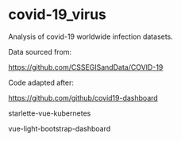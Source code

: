 # covid-19_virus

Analysis of covid-19 worldwide infection datasets.

Data sourced from:

https://github.com/CSSEGISandData/COVID-19


Code adapted after:

https://github.com/github/covid19-dashboard

starlette-vue-kubernetes

vue-light-bootstrap-dashboard



